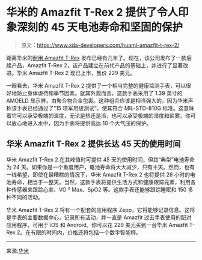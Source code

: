 # 华米的 Amazfit T-Rex 2 提供了令人印象深刻的 45 天电池寿命和坚固的保护

> 原文：<https://www.xda-developers.com/huami-amazfit-t-rex-2/>

距离华米的[耐用 Amazfit T-Rex](https://www.xda-developers.com/huami-amazfit-t-rex-review/) 发布已经有几年了。现在，该公司发布了一款后续产品，Amazfit T-Rex 2，该产品建立在前代产品的基础上，并进行了显著改进。华米 Amazfit T-Rex 2 现已上市，售价 229 美元。

一眼看去，华米 Amazfit T-Rex 2 提供了一个相当完整的健康监测手表，可以很好地防止身体虐待和季节因素。就其外观而言，这款手表采用了 1.39 英寸的 AMOELD 显示屏，由聚合物合金包裹。这种组合应该是相当强大的，因为华米声称该手表已经通过了“15 项军用级测试”，使其符合 MIL-STD-810G 标准。这意味着它可以承受极端的温度，无论是热还是冷，也可以承受极端的湿度和盐雾。你可以放心地进入水中，因为手表将提供高达 10 个大气压的保护。

## 华米 Amazfit T-Rex 2 提供长达 45 天的使用时间

华米 Amazfit T-Rex 2 在其峰值时可提供 45 天的使用时间，但其“典型”电池寿命为 24 天。如果你是一个重度用户，电池寿命将大大减少，只有十天。然而，也有一线希望，即使在最糟糕的情况下，华米 Amazfit T-Rex 2 也将提供 26 小时的电池寿命，相当于一整天。当然，这款手表将提供生活方式和健康跟踪元素，利用各种传感器来跟踪心率、VO ² Max、SpO2 等。这款手表还能够跟踪睡眠和 150 多种不同的活动。

华米 Amazfit T-Rex 2 将有一个配套的应用程序 Zepp，它将能够记录信息。这将是手表的主要数据中心，记录所有活动，并一直是 Amazfit 过去手表使用的配对应用程序，可用于 iOS 和 Android。你可以花 229 美元买到一台华米 Amazfit T-Rex 2。在有限的时间内，价格还将包括一个数字智能秤。

* * *

来源:[华米](https://www.amazfit.com/us/amazfit-t-rex-2.html)